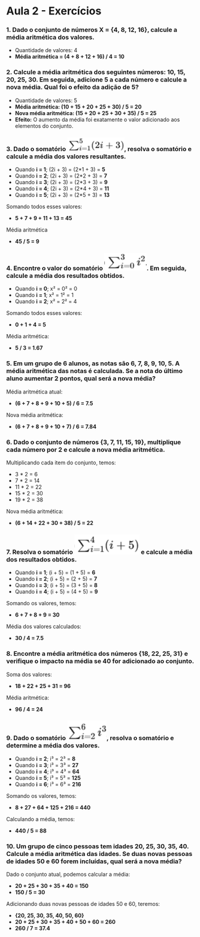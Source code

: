 # Aula 2 - Exercícios

### 1. Dado o conjunto de números X = {4, 8, 12, 16}, calcule a média aritmética dos valores.

- Quantidade de valores: 4
- **Média aritmética = (4 + 8 + 12 + 16) / 4 = 10**

### 2. Calcule a média aritmética dos seguintes números: 10, 15, 20, 25, 30. Em seguida, adicione 5 a cada número e calcule a nova média. Qual foi o efeito da adição de 5?

- Quantidade de valores: 5
- **Média aritmética: (10 + 15 + 20 + 25 + 30) / 5 = 20**
- **Nova média aritmética: (15 + 20 + 25 + 30 + 35) / 5 = 25**
- **Efeito:** O aumento da média foi exatamente o valor adicionado aos elementos do conjunto.

### 3. Dado o somatório ![alt text](image.png), resolva o somatório e calcule a média dos valores resultantes.

- Quando **i = 1**; (2i + 3) = (2\*1 + 3) = **5**
- Quando **i = 2**; (2i + 3) = (2\*2 + 3) = **7**
- Quando **i = 3**; (2i + 3) = (2\*3 + 3) = **9**
- Quando **i = 4**; (2i + 3) = (2\*4 + 3) = **11**
- Quando **i = 5**; (2i + 3) = (2\*5 + 3) = **13**

Somando todos esses valores:

- **5 + 7 + 9 + 11 + 13 = 45**

Média aritmética

- **45 / 5 = 9**

### 4. Encontre o valor do somatório ![alt text](image-2.png). Em seguida, calcule a média dos resultados obtidos.

- Quando **i = 0**; x² = 0² = 0
- Quando **i = 1**; x² = 1² = 1
- Quando **i = 2**; x² = 2² = 4

Somando todos esses valores:

- **0 + 1 + 4 = 5**

Média aritmética:

- **5 / 3 = 1.67**

### 5. Em um grupo de 6 alunos, as notas são 6, 7, 8, 9, 10, 5. A média aritmética das notas é calculada. Se a nota do último aluno aumentar 2 pontos, qual será a nova média?

Média aritmética atual:

- **(6 + 7 + 8 + 9 + 10 + 5) / 6 = 7.5**

Nova média aritmética:

- **(6 + 7 + 8 + 9 + 10 + 7) / 6 = 7.84**

### 6. Dado o conjunto de números {3, 7, 11, 15, 19}, multiplique cada número por 2 e calcule a nova média aritmética.

Multiplicando cada item do conjunto, temos:

- 3 \* 2 = 6
- 7 \* 2 = 14
- 11 \* 2 = 22
- 15 \* 2 = 30
- 19 \* 2 = 38

Nova média aritmética:

- **(6 + 14 + 22 + 30 + 38) / 5 = 22**

### 7. Resolva o somatório ![alt text](image-3.png) e calcule a média dos resultados obtidos.

- Quando **i = 1**; (i + 5) = (1 + 5) = **6**
- Quando **i = 2**; (i + 5) = (2 + 5) = **7**
- Quando **i = 3**; (i + 5) = (3 + 5) = **8**
- Quando **i = 4**; (i + 5) = (4 + 5) = **9**

Somando os valores, temos:

- **6 + 7 + 8 + 9 = 30**

Média dos valores calculados:

- **30 / 4 = 7.5**

### 8. Encontre a média aritmética dos números {18, 22, 25, 31} e verifique o impacto na média se 40 for adicionado ao conjunto.

Soma dos valores:

- **18 + 22 + 25 + 31 = 96**

Média aritmética:

- **96 / 4 = 24**

### 9. Dado o somatório ![alt text](image-4.png), resolva o somatório e determine a média dos valores.

- Quando **i = 2**; i³ = 2³ = **8**
- Quando **i = 3**; i³ = 3³ = **27**
- Quando **i = 4**; i³ = 4³ = **64**
- Quando **i = 5**; i³ = 5³ = **125**
- Quando **i = 6**; i³ = 6³ = **216**

Somando os valores, temos:

- **8 + 27 + 64 + 125 + 216 = 440**

Calculando a média, temos:

- **440 / 5 = 88**

### 10. Um grupo de cinco pessoas tem idades 20, 25, 30, 35, 40. Calcule a média aritmética das idades. Se duas novas pessoas de idades 50 e 60 forem incluídas, qual será a nova média?

Dado o conjunto atual, podemos calcular a média:

- **20 + 25 + 30 + 35 + 40 = 150**
- **150 / 5 = 30**

Adicionando duas novas pessoas de idades 50 e 60, teremos:

- **{20, 25, 30, 35, 40, 50, 60}**
- **20 + 25 + 30 + 35 + 40 + 50 + 60 = 260**
- **260 / 7 = 37.4**
